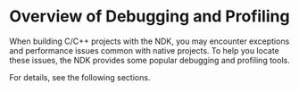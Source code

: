 # Overview of Debugging and Profiling


When building C/C++ projects with the NDK, you may encounter exceptions and performance issues common with native projects. To help you locate these issues, the NDK provides some popular debugging and profiling tools.


For details, see the following sections.

